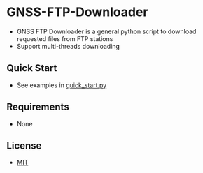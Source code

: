 # GNSS-FTP-Downloader
- GNSS FTP Downloader is a general python script to download requested files from FTP stations
- Support multi-threads downloading

## Quick Start
- See examples in [quick_start.py](./quick_start.py)

## Requirements
- None

## License
- [MIT](./LICENSE)
